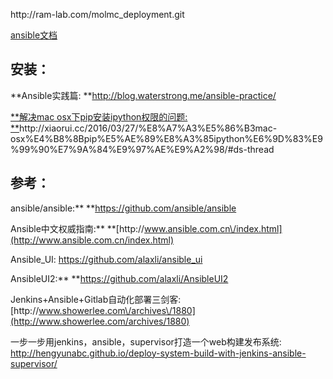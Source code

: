 http:\/\/ram-lab.com\/molmc\_deployment.git

[ansible文档](/assets/doc/ansible.html)

## 安装：

**Ansible实践篇: **[http:\/\/blog.waterstrong.me\/ansible-practice\/](http://blog.waterstrong.me/ansible-practice/)

[**解决mac osx下pip安装ipython权限的问题: **](http://xiaorui.cc/2016/03/27/%e8%a7%a3%e5%86%b3mac-osx%e4%b8%8bpip%e5%ae%89%e8%a3%85ipython%e6%9d%83%e9%99%90%e7%9a%84%e9%97%ae%e9%a2%98/)http:\/\/xiaorui.cc\/2016\/03\/27\/%E8%A7%A3%E5%86%B3mac-osx%E4%B8%8Bpip%E5%AE%89%E8%A3%85ipython%E6%9D%83%E9%99%90%E7%9A%84%E9%97%AE%E9%A2%98\/\#ds-thread

## 参考：

ansible\/ansible:** **[https:\/\/github.com\/ansible\/ansible](https://github.com/ansible/ansible)

Ansible中文权威指南:** **[http:\/\/www.ansible.com.cn\/index.html](http://www.ansible.com.cn/index.html)

Ansible\_UI: [https:\/\/github.com\/alaxli\/ansible\_ui](https://github.com/alaxli/ansible_ui)

AnsibleUI2:** **[https:\/\/github.com\/alaxli\/AnsibleUI2](https://github.com/alaxli/AnsibleUI2)

Jenkins+Ansible+Gitlab自动化部署三剑客: [http:\/\/www.showerlee.com\/archives\/1880](http://www.showerlee.com/archives/1880)

一步一步用jenkins，ansible，supervisor打造一个web构建发布系统: [http:\/\/hengyunabc.github.io\/deploy-system-build-with-jenkins-ansible-supervisor\/](http://hengyunabc.github.io/deploy-system-build-with-jenkins-ansible-supervisor/)

